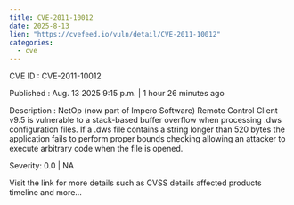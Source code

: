 ```yaml
--- 
title: CVE-2011-10012
date: 2025-8-13
lien: "https://cvefeed.io/vuln/detail/CVE-2011-10012"
categories:
  - cve
---
```


CVE ID : CVE-2011-10012

Published :  Aug. 13
2025
9:15 p.m. | 1 hour
26 minutes ago

Description : NetOp (now part of Impero Software) Remote Control Client v9.5 is vulnerable to a stack-based buffer overflow when processing .dws configuration files. If a .dws file contains a string longer than 520 bytes
the application fails to perform proper bounds checking
allowing an attacker to execute arbitrary code when the file is opened.

Severity: 0.0 | NA

Visit the link for more details
such as CVSS details
affected products
timeline
and more...
